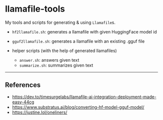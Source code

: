 # llamafile-tools

My tools and scripts for generating & using `Llamafile`s.

* `hf2llamafile.sh`: generates a llamafile with given HuggingFace model id
* `gguf2llamafile.sh`: generates a llamafile with an existing .gguf file

* helper scripts (with the help of generated llamafiles)
  * `answer.sh`: answers given text
  * `summarize.sh`: summarizes given text

---

## References

* https://dev.to/timesurgelabs/llamafile-ai-integration-deployment-made-easy-44cg
* https://www.substratus.ai/blog/converting-hf-model-gguf-model/
* https://justine.lol/oneliners/


